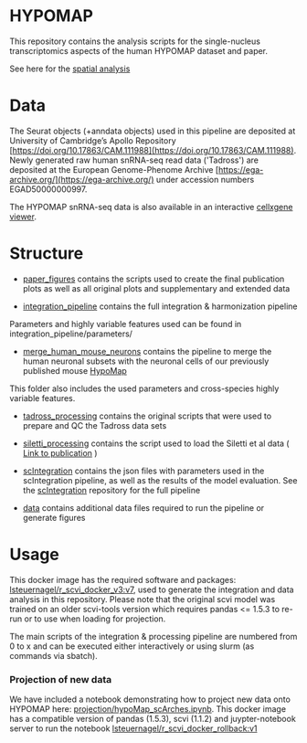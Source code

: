 # HYPOMAP

This repository contains the analysis scripts for the single-nucleus transcriptomics aspects of the human HYPOMAP dataset and paper.

See here for the [spatial analysis](https://github.com/georgiedowsett/HYPOMAP)

# Data

The Seurat objects (+anndata objects) used in this pipeline are deposited at University of Cambridge’s Apollo Repository [https://doi.org/10.17863/CAM.111988](https://doi.org/10.17863/CAM.111988). Newly generated raw human snRNA-seq read data ('Tadross') are deposited at the European Genome-Phenome Archive [https://ega-archive.org/](https://ega-archive.org/) under accession numbers EGAD50000000997.

The HYPOMAP snRNA-seq data is also available in an interactive [cellxgene viewer](https://cellxgene.cziscience.com/collections/d0941303-7ce3-4422-9249-cf31eb98c480).

# Structure

- [paper_figures](paper_figures/) contains the scripts used to create the final publication plots as well as all original plots and supplementary and extended data

- [integration_pipeline](integration_pipeline/) contains the full integration & harmonization pipeline

Parameters and highly variable features used can be found in integration_pipeline/parameters/

- [merge_human_mouse_neurons](merge_human_mouse_neurons/) contains the pipeline to merge the human neuronal subsets with the neuronal cells of our previously published mouse [HypoMap](https://doi.org/10.1038/s42255-022-00657-y)

This folder also includes the used parameters and cross-species highly variable features.

- [tadross_processing](tadross_processing/) contains the original scripts that were used to prepare and QC the Tadross data sets

- [siletti_processing](siletti_processing/) contains the script used to load the Siletti et al data ( [Link to publication](https://doi.org/10.1126/science.add7046) )

- [scIntegration](scIntegration/) contains the json files with parameters used in the scIntegration pipeline, as well as the results of the model evaluation. See the [scIntegration](https://github.com/lsteuernagel/scIntegration) repository for the full pipeline

- [data](data/) contains additional data files required to run the pipeline or generate figures

# Usage

This docker image has the required software and packages: [lsteuernagel/r_scvi_docker_v3:v7](https://hub.docker.com/r/lsteuernagel/r_scvi_docker_v3), used to generate the integration and data analysis in this repository. Please note that the original scvi model was trained on an older scvi-tools version which requires pandas <= 1.5.3 to re-run or to use when loading for projection.

The main scripts of the integration & processing pipeline are numbered from 0 to x and can be executed either interactively or using slurm (as commands via sbatch).

### Projection of new data 

We have included a notebook demonstrating how to project new data onto HYPOMAP here: [projection/hypoMap_scArches.ipynb](projection/hypoMap_scArches.ipynb).
This docker image has a compatible version of pandas (1.5.3), scvi (1.1.2) and juypter-notebook server to run the notebook [lsteuernagel/r_scvi_docker_rollback:v1](https://hub.docker.com/r/lsteuernagel/r_scvi_docker_rollback)


